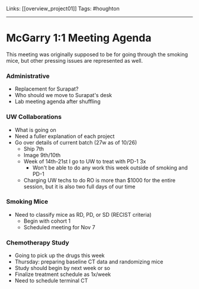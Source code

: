 Links: [[overview_project01]]
Tags: #houghton

---

# McGarry 1:1 Meeting Agenda

This meeting was originally supposed to be for going through the smoking mice, but other pressing issues are represented as well.

### Administrative
- Replacement for Surapat?
- Who should we move to Surapat's desk
- Lab meeting agenda after shuffling

### UW Collaborations
- What is going on
- Need a fuller explanation of each project
- Go over details of current batch (27w as of 10/26)
	- Ship 7th
	- Image 9th/10th
	- Week of 14th-21st I go to UW to treat with PD-1 3x
		- Won't be able to do any work this week outside of smoking and PD-1
	- Charging UW techs to do RO is more than $1000 for the entire session, but it is also two full days of our time

### Smoking Mice
- Need to classify mice as RD, PD, or SD (RECIST criteria)
	- Begin with cohort 1
	- Scheduled meeting for Nov 7

### Chemotherapy Study
- Going to pick up the drugs this week
- Thursday: preparing baseline CT data and randomizing mice
- Study should begin by next week or so
- Finalize treatment schedule as 1x/week
- Need to schedule terminal CT
